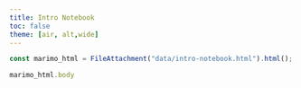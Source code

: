 ```yaml
---
title: Intro Notebook
toc: false
theme: [air, alt,wide]
---
```

  
<script type="module" src="https://cdn.jsdelivr.net/npm/@marimo-team/islands@0.5.2/dist/main.js"></script>
<link
    href="https://cdn.jsdelivr.net/npm/@marimo-team/islands@0.5.2/dist/style.css"
    rel="stylesheet"
    crossorigin="anonymous"
/>
<link rel="preconnect" href="https://fonts.googleapis.com" />
<link
    rel="preconnect"
    href="https://fonts.gstatic.com"
    crossorigin
/>
<link href="https://fonts.googleapis.com/css2?family=Fira+Mono:wght@400;500;700&amp;family=Lora&amp;family=PT+Sans:wght@400;700&amp;display=swap" rel="stylesheet" />
<link
    rel="stylesheet"
    href="https://cdn.jsdelivr.net/npm/katex@0.16.10/dist/katex.min.css"
    integrity="sha384-wcIxkf4k558AjM3Yz3BBFQUbk/zgIYC2R0QpeeYb+TwlBVMrlgLqwRjRtGZiK7ww"
    crossorigin="anonymous"
/>

```js
const marimo_html = FileAttachment("data/intro-notebook.html").html();
```
```js
marimo_html.body
```
